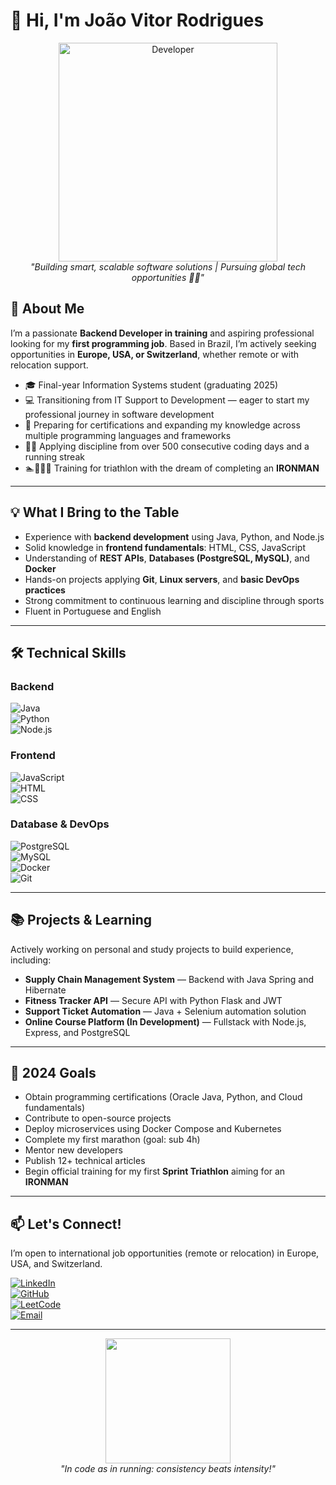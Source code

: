 # 👋 Hi, I'm João Vitor Rodrigues

<p align="center">
  <img src="https://media.giphy.com/media/juua9i2c2fA0AIp2iq/giphy.gif" width="350" alt="Developer">
  <br>
  <em>"Building smart, scalable software solutions | Pursuing global tech opportunities 🏃‍♂️"</em>
</p>

## 🚀 About Me

I’m a passionate **Backend Developer in training** and aspiring professional looking for my **first programming job**. Based in Brazil, I’m actively seeking opportunities in **Europe, USA, or Switzerland**, whether remote or with relocation support.

- 🎓 Final-year Information Systems student (graduating 2025)  
- 💻 Transitioning from IT Support to Development — eager to start my professional journey in software development  
- 🏅 Preparing for certifications and expanding my knowledge across multiple programming languages and frameworks  
- 🏃‍♂️ Applying discipline from over 500 consecutive coding days and a running streak  
- 🏊🚴‍♂️🏃 Training for triathlon with the dream of completing an **IRONMAN**

---

## 💡 What I Bring to the Table

- Experience with **backend development** using Java, Python, and Node.js  
- Solid knowledge in **frontend fundamentals**: HTML, CSS, JavaScript  
- Understanding of **REST APIs**, **Databases (PostgreSQL, MySQL)**, and **Docker**  
- Hands-on projects applying **Git**, **Linux servers**, and **basic DevOps practices**  
- Strong commitment to continuous learning and discipline through sports  
- Fluent in Portuguese and English

---

## 🛠️ Technical Skills

### Backend  
![Java](https://img.shields.io/badge/Java-ED8B00?style=for-the-badge&logo=openjdk&logoColor=white)  
![Python](https://img.shields.io/badge/Python-3776AB?style=for-the-badge&logo=python&logoColor=white)  
![Node.js](https://img.shields.io/badge/Node.js-339933?style=for-the-badge&logo=nodedotjs&logoColor=white)  

### Frontend  
![JavaScript](https://img.shields.io/badge/JavaScript-F7DF1E?style=for-the-badge&logo=javascript&logoColor=black)  
![HTML](https://img.shields.io/badge/HTML-E34F26?style=for-the-badge&logo=html5&logoColor=white)  
![CSS](https://img.shields.io/badge/CSS-1572B6?style=for-the-badge&logo=css3&logoColor=white)  

### Database & DevOps  
![PostgreSQL](https://img.shields.io/badge/PostgreSQL-316192?style=for-the-badge&logo=postgresql&logoColor=white)  
![MySQL](https://img.shields.io/badge/MySQL-4479A1?style=for-the-badge&logo=mysql&logoColor=white)  
![Docker](https://img.shields.io/badge/Docker-2496ED?style=for-the-badge&logo=docker&logoColor=white)  
![Git](https://img.shields.io/badge/Git-F05032?style=for-the-badge&logo=git&logoColor=white)  

---

## 📚 Projects & Learning

Actively working on personal and study projects to build experience, including:

- **Supply Chain Management System** — Backend with Java Spring and Hibernate  
- **Fitness Tracker API** — Secure API with Python Flask and JWT  
- **Support Ticket Automation** — Java + Selenium automation solution  
- **Online Course Platform (In Development)** — Fullstack with Node.js, Express, and PostgreSQL  

---

## 🎯 2024 Goals

- Obtain programming certifications (Oracle Java, Python, and Cloud fundamentals)  
- Contribute to open-source projects  
- Deploy microservices using Docker Compose and Kubernetes  
- Complete my first marathon (goal: sub 4h)  
- Mentor new developers  
- Publish 12+ technical articles  
- Begin official training for my first **Sprint Triathlon** aiming for an **IRONMAN**

---

## 📫 Let's Connect!

I’m open to international job opportunities (remote or relocation) in Europe, USA, and Switzerland.

[![LinkedIn](https://img.shields.io/badge/LinkedIn-0A66C2?style=for-the-badge&logo=linkedin&logoColor=white)](https://www.linkedin.com/in/joão-vitor-rodrigues-6b5333231)  
[![GitHub](https://img.shields.io/badge/GitHub-181717?style=for-the-badge&logo=github&logoColor=white)](https://github.com/Jones0611)  
[![LeetCode](https://img.shields.io/badge/LeetCode-FFA116?style=for-the-badge&logo=leetcode&logoColor=white)](https://leetcode.com/Jones0611/)  
[![Email](https://img.shields.io/badge/Gmail-D14836?style=for-the-badge&logo=gmail&logoColor=white)](mailto:seuemail@gmail.com)  

---

<p align="center">
  <img src="https://media.giphy.com/media/ZVik7pBtu9dNS/giphy.gif" width="200">
  <br>
  <em>"In code as in running: consistency beats intensity!"</em>
</p>
